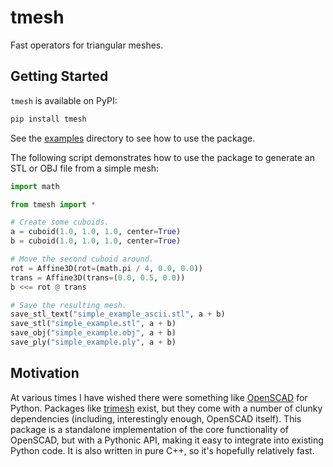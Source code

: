 # tmesh

Fast operators for triangular meshes.

## Getting Started

`tmesh` is available on PyPI:

```bash
pip install tmesh
```

See the [examples](examples) directory to see how to use the package.

The following script demonstrates how to use the package to generate an
STL or OBJ file from a simple mesh:

```python
import math

from tmesh import *

# Create some cuboids.
a = cuboid(1.0, 1.0, 1.0, center=True)
b = cuboid(1.0, 1.0, 1.0, center=True)

# Move the second cuboid around.
rot = Affine3D(rot=(math.pi / 4, 0.0, 0.0))
trans = Affine3D(trans=(0.0, 0.5, 0.0))
b <<= rot @ trans

# Save the resulting mesh.
save_stl_text("simple_example_ascii.stl", a + b)
save_stl("simple_example.stl", a + b)
save_obj("simple_example.obj", a + b)
save_ply("simple_example.ply", a + b)
```

## Motivation

At various times I have wished there were something like [OpenSCAD][openscad] for Python. Packages like [trimesh][trimesh] exist, but they come with a number of clunky dependencies (including, interestingly enough, OpenSCAD itself). This package is a standalone implementation of the core functionality of OpenSCAD, but with a Pythonic API, making it easy to integrate into existing Python code. It is also written in pure C++, so it's hopefully relatively fast.

[trimesh]: https://trimsh.org/trimesh.html
[openscad]: https://www.openscad.org/
